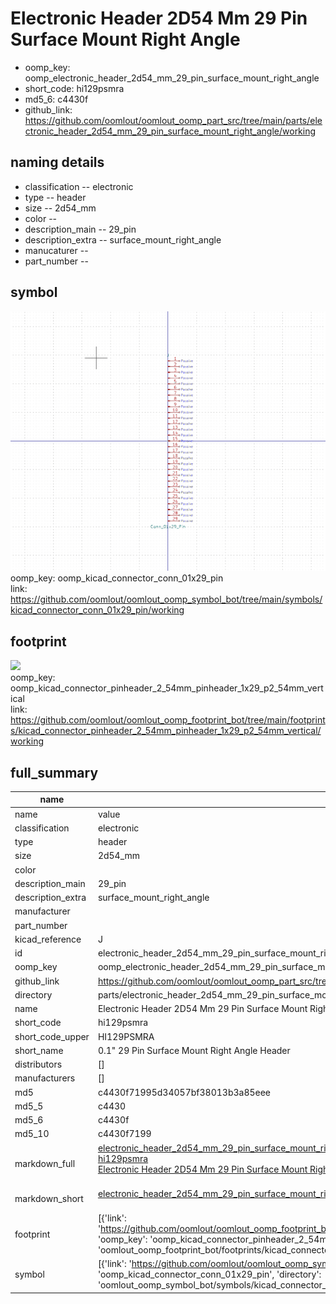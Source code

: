# Electronic Header 2D54 Mm 29 Pin Surface Mount Right Angle

  
* oomp_key: oomp_electronic_header_2d54_mm_29_pin_surface_mount_right_angle 
* short_code: hi129psmra
* md5_6: c4430f  
* github_link: https://github.com/oomlout/oomlout_oomp_part_src/tree/main/parts/electronic_header_2d54_mm_29_pin_surface_mount_right_angle/working  
## naming details
* classification -- electronic
* type -- header
* size -- 2d54_mm
* color -- 
* description_main -- 29_pin
* description_extra -- surface_mount_right_angle
* manucaturer -- 
* part_number -- 



## symbol

![](symbol/0/working/working_600.png)  
oomp_key: oomp_kicad_connector_conn_01x29_pin  
link: https://github.com/oomlout/oomlout_oomp_symbol_bot/tree/main/symbols/kicad_connector_conn_01x29_pin/working  

## footprint

![](footprint/0/working/working_600.png)  
oomp_key: oomp_kicad_connector_pinheader_2_54mm_pinheader_1x29_p2_54mm_vertical  
link: https://github.com/oomlout/oomlout_oomp_footprint_bot/tree/main/footprints/kicad_connector_pinheader_2_54mm_pinheader_1x29_p2_54mm_vertical/working  

## full_summary
| name | value | 
| --- | --- | 
| name | value | 
| classification | electronic | 
| type | header | 
| size | 2d54_mm | 
| color |  | 
| description_main | 29_pin | 
| description_extra | surface_mount_right_angle | 
| manufacturer |  | 
| part_number |  | 
| kicad_reference | J | 
| id | electronic_header_2d54_mm_29_pin_surface_mount_right_angle | 
| oomp_key | oomp_electronic_header_2d54_mm_29_pin_surface_mount_right_angle | 
| github_link | https://github.com/oomlout/oomlout_oomp_part_src/tree/main/parts/electronic_header_2d54_mm_29_pin_surface_mount_right_angle/working | 
| directory | parts/electronic_header_2d54_mm_29_pin_surface_mount_right_angle | 
| name | Electronic Header 2D54 Mm 29 Pin Surface Mount Right Angle | 
| short_code | hi129psmra | 
| short_code_upper | HI129PSMRA | 
| short_name | 0.1" 29 Pin Surface Mount Right Angle Header | 
| distributors | [] | 
| manufacturers | [] | 
| md5 | c4430f71995d34057bf38013b3a85eee | 
| md5_5 | c4430 | 
| md5_6 | c4430f | 
| md5_10 | c4430f7199 | 
| markdown_full | [electronic_header_2d54_mm_29_pin_surface_mount_right_angle](https://github.com/oomlout/oomlout_oomp_part_src/tree/main/parts/electronic_header_2d54_mm_29_pin_surface_mount_right_angle/working)<br>[hi129psmra](https://github.com/oomlout/oomlout_oomp_part_src/tree/main/parts/electronic_header_2d54_mm_29_pin_surface_mount_right_angle/working)<br>[Electronic Header 2D54 Mm 29 Pin Surface Mount Right Angle](https://github.com/oomlout/oomlout_oomp_part_src/tree/main/parts/electronic_header_2d54_mm_29_pin_surface_mount_right_angle/working)<br><br> | 
| markdown_short | [electronic_header_2d54_mm_29_pin_surface_mount_right_angle](https://github.com/oomlout/oomlout_oomp_part_src/tree/main/parts/electronic_header_2d54_mm_29_pin_surface_mount_right_angle/working)<br><br> | 
| footprint | [{'link': 'https://github.com/oomlout/oomlout_oomp_footprint_bot/tree/main/foootprntss/kicad_connector_pinheader_2_54mm_pinheader_1x29_p2_54mm_vertical', 'oomp_key': 'oomp_kicad_connector_pinheader_2_54mm_pinheader_1x29_p2_54mm_vertical', 'directory': 'oomlout_oomp_footprint_bot/footprints/kicad_connector_pinheader_2_54mm_pinheader_1x29_p2_54mm_vertical//working/working.kicad_mod'}] | 
| symbol | [{'link': 'https://github.com/oomlout/oomlout_oomp_symbol_bot/tree/main/symbols/kicad_connector_conn_01x29_pin', 'oomp_key': 'oomp_kicad_connector_conn_01x29_pin', 'directory': 'oomlout_oomp_symbol_bot/symbols/kicad_connector_conn_01x29_pin//working/working.kicad_sym'}] | 
